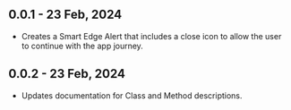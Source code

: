 ## 0.0.1 - 23 Feb, 2024

* Creates a Smart Edge Alert that includes a close icon to allow the user to continue with the app journey.

## 0.0.2 - 23 Feb, 2024

* Updates documentation for Class and Method descriptions.
